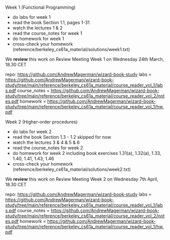 Week 1 (Functional Programming)

- do labs for week 1
- read the book Section 1.1, pages 1-31
- watch the lectures 1 & 2
- read the course_notes for week 1
- do homework for week 1
- cross-check your homework (reference/berkeley_cs61a_material/solutions/week1.txt)


We **review** this work on Review Meeting Week 1 on Wednesday 24th March, 18.30 CET

repo: https://github.com/AndrewMagerman/wizard-book-study
labs = https://github.com/AndrewMagerman/wizard-book-study/tree/main/reference/berkeley_cs61a_material/course_reader_vol_1/labs.pdf
course_notes = https://github.com/AndrewMagerman/wizard-book-study/tree/main/reference/berkeley_cs61a_material/course_reader_vol_2/notes.pdf
homework = https://github.com/AndrewMagerman/wizard-book-study/tree/main/reference/berkeley_cs61a_material/course_reader_vol_1/hw.pdf



Week 2 (Higher-order procedures)

- do labs for week 2
- read the book Section 1.3 - 1.2 skipped for now
- watch the lectures 3 & 4 & 5 & 6
- read the course_notes for week 2
- do homework for week 2 including book exercises 1.31(a), 1.32(a), 1.33, 1.40, 1.41, 1.43, 1.46
- cross-check your homework (reference/berkeley_cs61a_material/solutions/week2.txt)


We **review** this work on Review Meeting Week 2 on Wednesday 7th April, 18.30 CET

repo: https://github.com/AndrewMagerman/wizard-book-study
labs = https://github.com/AndrewMagerman/wizard-book-study/tree/main/reference/berkeley_cs61a_material/course_reader_vol_1/labs.pdf
course_notes = https://github.com/AndrewMagerman/wizard-book-study/tree/main/reference/berkeley_cs61a_material/course_reader_vol_2/notes.pdf
homework = https://github.com/AndrewMagerman/wizard-book-study/tree/main/reference/berkeley_cs61a_material/course_reader_vol_1/hw.pdf



